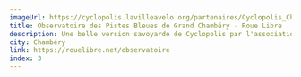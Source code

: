 ```yaml
---
imageUrl: https://cyclopolis.lavilleavelo.org/partenaires/Cyclopolis_Chambery_small.png
title: Observatoire des Pistes Bleues de Grand Chambéry - Roue Libre
description: Une belle version savoyarde de Cyclopolis par l'association Roue Libre pour suivre et évaluer le développement du réseau vélo structurant de Chambéry, nommé les Pistes Bleues.
city: Chambéry
link: https://rouelibre.net/observatoire
index: 3
---
```

